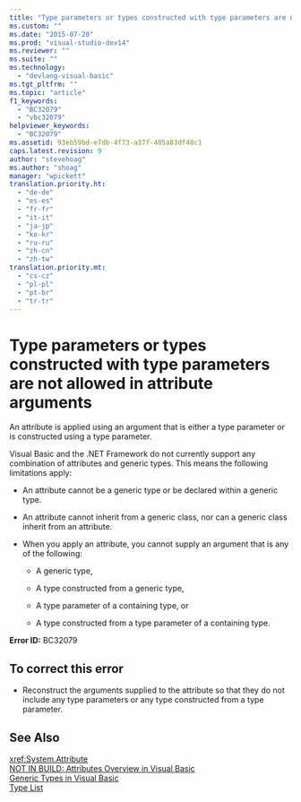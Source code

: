 ```yaml
---
title: "Type parameters or types constructed with type parameters are not allowed in attribute arguments | Microsoft Docs"
ms.custom: ""
ms.date: "2015-07-20"
ms.prod: "visual-studio-dev14"
ms.reviewer: ""
ms.suite: ""
ms.technology: 
  - "devlang-visual-basic"
ms.tgt_pltfrm: ""
ms.topic: "article"
f1_keywords: 
  - "BC32079"
  - "vbc32079"
helpviewer_keywords: 
  - "BC32079"
ms.assetid: 93eb59bd-e7db-4f73-a37f-405a83df48c1
caps.latest.revision: 9
author: "stevehoag"
ms.author: "shoag"
manager: "wpickett"
translation.priority.ht: 
  - "de-de"
  - "es-es"
  - "fr-fr"
  - "it-it"
  - "ja-jp"
  - "ko-kr"
  - "ru-ru"
  - "zh-cn"
  - "zh-tw"
translation.priority.mt: 
  - "cs-cz"
  - "pl-pl"
  - "pt-br"
  - "tr-tr"
---
```

# Type parameters or types constructed with type parameters are not allowed in attribute arguments
An attribute is applied using an argument that is either a type parameter or is constructed using a type parameter.  
  
 Visual Basic and the .NET Framework do not currently support any combination of attributes and generic types. This means the following limitations apply:  
  
-   An attribute cannot be a generic type or be declared within a generic type.  
  
-   An attribute cannot inherit from a generic class, nor can a generic class inherit from an attribute.  
  
-   When you apply an attribute, you cannot supply an argument that is any of the following:  
  
    -   A generic type,  
  
    -   A type constructed from a generic type,  
  
    -   A type parameter of a containing type, or  
  
    -   A type constructed from a type parameter of a containing type.  
  
 **Error ID:** BC32079  
  
## To correct this error  
  
-   Reconstruct the arguments supplied to the attribute so that they do not include any type parameters or any type constructed from a type parameter.  
  
## See Also  
 <xref:System.Attribute>   
 [NOT IN BUILD: Attributes Overview in Visual Basic](http://msdn.microsoft.com/en-us/0d0cff64-892d-4f57-83bd-bef388553d4f)   
 [Generic Types in Visual Basic](../../visual-basic/programming-guide/language-features/data-types/generic-types.md)   
 [Type List](../../visual-basic/language-reference/statements/type-list.md)